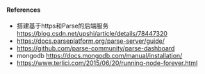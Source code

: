 #### References
- 搭建基于https和Parse的后端服务 https://blog.csdn.net/upshi/article/details/78447320
- https://docs.parseplatform.org/parse-server/guide/
- https://github.com/parse-community/parse-dashboard
- mongodb https://docs.mongodb.com/manual/installation/
- https://www.terlici.com/2015/06/20/running-node-forever.html
 
